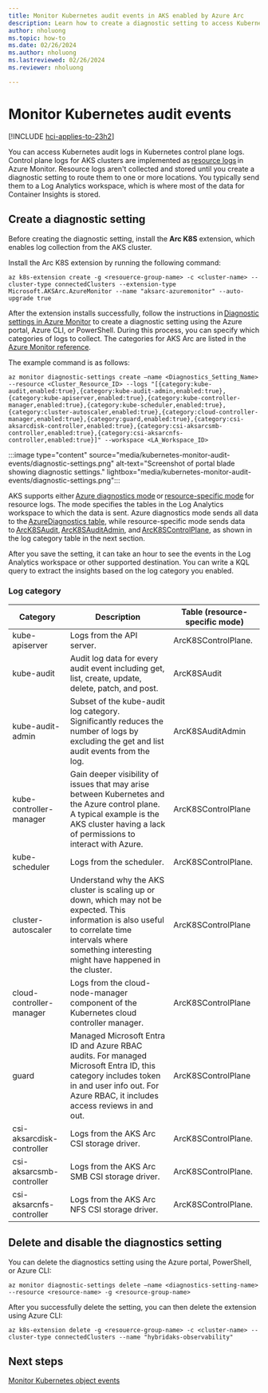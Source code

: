 ```yaml
---
title: Monitor Kubernetes audit events in AKS enabled by Azure Arc
description: Learn how to create a diagnostic setting to access Kubernetes audit logs.
author: nholuong
ms.topic: how-to
ms.date: 02/26/2024
ms.author: nholuong 
ms.lastreviewed: 02/26/2024
ms.reviewer: nholuong

---
```


# Monitor Kubernetes audit events

[!INCLUDE [hci-applies-to-23h2](includes/hci-applies-to-23h2.md)]

You can access Kubernetes audit logs in Kubernetes control plane logs. Control plane logs for AKS clusters are implemented as [resource logs](/azure/azure-monitor/essentials/resource-logs) in Azure Monitor. Resource logs aren't collected and stored until you create a diagnostic setting to route them to one or more locations. You typically send them to a Log Analytics workspace, which is where most of the data for Container Insights is stored.

## Create a diagnostic setting

Before creating the diagnostic setting, install the **Arc K8S** extension, which enables log collection from the AKS cluster.

Install the Arc K8S extension by running the following command:

```azurecli
az k8s-extension create -g <resouerce-group-name> -c <cluster-name> --cluster-type connectedClusters --extension-type Microsoft.AKSArc.AzureMonitor --name "aksarc-azuremonitor" --auto-upgrade true
```

After the extension installs successfully, follow the instructions in [Diagnostic settings in Azure Monitor](/azure/azure-monitor/essentials/diagnostic-settings#resource-logs) to create a diagnostic setting using the Azure portal, Azure CLI, or PowerShell. During this process, you can specify which categories of logs to collect. The categories for AKS Arc are listed in the [Azure Monitor reference](/azure/azure-monitor/reference/tables/tables-resourcetype#azure-arc-enabled-kubernetes).

The example command is as follows:

```azurecli
az monitor diagnostic-settings create –name <Diagnostics_Setting_Name> --resource <Cluster_Resource_ID> --logs "[{category:kube-audit,enabled:true},{category:kube-audit-admin,enabled:true},{category:kube-apiserver,enabled:true},{category:kube-controller-manager,enabled:true},{category:kube-scheduler,enabled:true},{category:cluster-autoscaler,enabled:true},{category:cloud-controller-manager,enabled:true},{category:guard,enabled:true},{category:csi-aksarcdisk-controller,enabled:true},{category:csi-aksarcsmb-controller,enabled:true},{category:csi-aksarcnfs-controller,enabled:true}]" --workspace <LA_Workspace_ID>
```

:::image type="content" source="media/kubernetes-monitor-audit-events/diagnostic-settings.png" alt-text="Screenshot of portal blade showing diagnostic settings." lightbox="media/kubernetes-monitor-audit-events/diagnostic-settings.png":::

AKS supports either [Azure diagnostics mode](/azure/azure-monitor/essentials/resource-logs#azure-diagnostics-mode) or [resource-specific mode](/azure/azure-monitor/essentials/resource-logs#resource-specific) for resource logs. The mode specifies the tables in the Log Analytics workspace to which the data is sent. Azure diagnostics mode sends all data to the [AzureDiagnostics table](/azure/azure-monitor/reference/tables/azurediagnostics), while resource-specific mode sends data to [ArcK8SAudit](/azure/azure-monitor/reference/tables/arck8saudit), [ArcK8SAuditAdmin](/azure/azure-monitor/reference/tables/arck8sauditadmin), and [ArcK8SControlPlane](/azure/azure-monitor/reference/tables/arck8scontrolplane), as shown in the log category table in the next section.

After you save the setting, it can take an hour to see the events in the Log Analytics workspace or other supported destination. You can write a KQL query to extract the insights based on the log category you enabled.

### Log category

|       Category                   |      Description                                                                                                                                                                                                |      Table  (resource-specific mode)  |
|----------------------------------|-----------------------------------------------------------------------------------------------------------------------------------------------------------------------------------------------------------------|---------------------------------------|
|      kube-apiserver              |     Logs from the API server.                                                                                                                                                                                   |     ArcK8SControlPlane.                |
|      kube-audit                  |     Audit log data for every audit event including get, list, create, update, delete, patch, and post.                                                                                                          |     ArcK8SAudit                       |
|      kube-audit-admin            |     Subset of the kube-audit log category. Significantly reduces the number of logs by excluding the get and list audit events from the log.                                                                    |     ArcK8SAuditAdmin                  |
|      kube-controller-manager     |     Gain deeper visibility of issues that may arise between Kubernetes and the Azure control plane. A typical example is the AKS cluster having a lack of permissions to interact with Azure.                   |     ArcK8SControlPlane                |
|      kube-scheduler              |     Logs from the scheduler.                                                                                                                                                                                    |     ArcK8SControlPlane.                |
|      cluster-autoscaler          |     Understand why the AKS cluster is scaling up or down, which may not be expected. This information is also useful to correlate time intervals where something interesting might have happened in the cluster.  |     ArcK8SControlPlane                |
|      cloud-controller-manager    |     Logs from the cloud-node-manager component of the Kubernetes cloud controller manager.                                                                                                                      |     ArcK8SControlPlane                |
|      guard                       |     Managed Microsoft Entra ID and Azure RBAC audits. For managed Microsoft Entra ID, this category includes token in and user info out. For Azure RBAC, it includes access reviews in and out.                        |     ArcK8SControlPlane                |
|      csi-aksarcdisk-controller   |     Logs from the AKS Arc CSI storage driver.                                                                                                                                                                    |     ArcK8SControlPlane.                |
|      csi-aksarcsmb-controller    |     Logs from the AKS Arc SMB CSI storage driver.                                                                                                                                                                |     ArcK8SControlPlane.                |
|      csi-aksarcnfs-controller    |     Logs from the AKS Arc NFS CSI storage driver.                                                                                                                                                                |     ArcK8SControlPlane.                |

## Delete and disable the diagnostics setting

You can delete the diagnostics setting using the Azure portal, PowerShell, or Azure CLI:

```azurecli
az monitor diagnostic-settings delete –name <diagnostics-setting-name> --resource <resource-name> -g <resource-group-name>
```

After you successfully delete the setting, you can then delete the extension using Azure CLI:

```azurecli
az k8s-extension delete -g <resouerce-group-name> -c <cluster-name> --cluster-type connectedClusters --name "hybridaks-observability"
```

## Next steps

[Monitor Kubernetes object events](kubernetes-monitor-object-events.md)